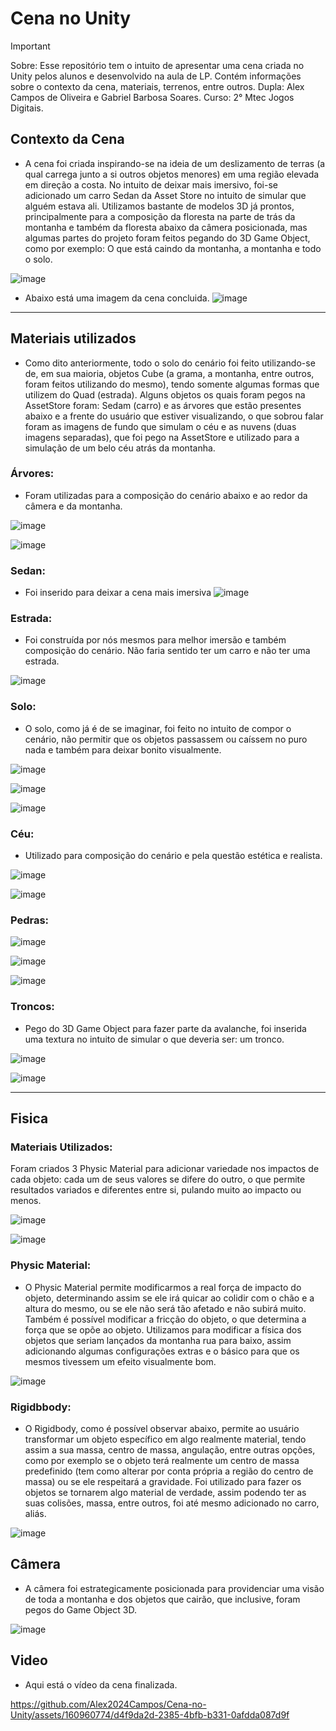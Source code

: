 # Cena no Unity
 >[!Important]
 > Sobre: Esse repositório tem o intuito de apresentar uma cena criada no Unity pelos alunos e desenvolvido na aula de LP. Contém informações sobre o contexto da cena, materiais, terrenos, entre outros.
 > Dupla: Alex Campos de Oliveira e Gabriel Barbosa Soares.
 > Curso: 2° Mtec Jogos Digitais.

## Contexto da Cena
 * A cena foi criada inspirando-se na ideia de um deslizamento de terras (a qual carrega junto a si outros objetos menores) em uma região elevada em direção a costa. No intuito de deixar mais imersivo, foi-se adicionado um carro Sedan da Asset Store no intuito de simular que alguém estava ali. Utilizamos bastante de modelos 3D já prontos, principalmente para a composição da floresta na parte de trás da montanha e também da floresta abaixo da câmera posicionada, mas algumas partes do projeto foram feitos pegando do 3D Game Object, como por exemplo: O que está caindo da montanha, a montanha e todo o solo.
   
 ![image](https://github.com/Alex2024Campos/Cena-no-Unity/assets/160960774/b643b91b-97dd-421c-9d3e-6136b3fbfeca)
 
* Abaixo está uma imagem da cena concluida.
![image](https://github.com/Alex2024Campos/Cena-no-Unity/assets/160960774/e346f499-088c-4692-8a62-f5faebb447f9)


________________________________________________________________________________________________________________________________________


## Materiais utilizados
* Como dito anteriormente, todo o solo do cenário foi feito utilizando-se de, em sua maioria, objetos Cube (a grama, a montanha, entre outros, foram feitos utilizando do mesmo), tendo somente algumas formas que utilizem do Quad (estrada). Alguns objetos os quais foram pegos na AssetStore foram: Sedam (carro) e as árvores que estão presentes abaixo e a frente do usuário que estiver visualizando, o que sobrou falar foram as imagens de fundo que simulam o céu e as nuvens (duas imagens separadas), que foi pego na AssetStore e utilizado para a simulação de um belo céu atrás da montanha.

### Árvores:
* Foram utilizadas para a composição do cenário abaixo e ao redor da câmera e da montanha.
  
![image](https://github.com/Alex2024Campos/Cena-no-Unity/assets/160960774/36bfbd26-d696-490e-8e67-fa53dedb8343)

![image](https://github.com/Alex2024Campos/Cena-no-Unity/assets/160960774/8b3cf904-4387-4855-a847-d87ddc4e89d4)

### Sedan:
* Foi inserido para deixar a cena mais imersiva
![image](https://github.com/Alex2024Campos/Cena-no-Unity/assets/160960774/5ff43963-902b-4fff-b7c4-8184efb0dea7)


### Estrada: 
* Foi construída por nós mesmos para melhor imersão e também composição do cenário. Não faria sentido ter um carro e não ter uma estrada.
  
 ![image](https://github.com/Alex2024Campos/Cena-no-Unity/assets/160960774/b1442d63-fd81-4503-bfe0-86f359c57e16)

### Solo:
* O solo, como já é de se imaginar, foi feito no intuito de compor o cenário, não permitir que os objetos passassem ou caíssem no puro nada e também para deixar bonito visualmente.

![image](https://github.com/Alex2024Campos/Cena-no-Unity/assets/160960774/763b1f05-2797-4aaa-999f-469e1c1ebe90)

![image](https://github.com/Alex2024Campos/Cena-no-Unity/assets/160960774/49d8aeb5-04ba-400e-b599-7f2a454b9f91)

![image](https://github.com/Alex2024Campos/Cena-no-Unity/assets/160960774/ec987770-e061-495c-82ac-d3deae083532)



### Céu:
* Utilizado para composição do cenário e pela questão estética e realista.

![image](https://github.com/Alex2024Campos/Cena-no-Unity/assets/160960774/98edb36f-0276-4d8e-9595-3343fd4c3efc)

![image](https://github.com/Alex2024Campos/Cena-no-Unity/assets/160960774/9c9ac96b-61e8-4138-b182-d8122e2ba6ad)


### Pedras: 

![image](https://github.com/Alex2024Campos/Cena-no-Unity/assets/160960774/2dcf2d59-3e16-4157-a7be-208dbc95818d)

![image](https://github.com/Alex2024Campos/Cena-no-Unity/assets/160960774/7409428b-1ee0-4834-9da7-40c4706116dc)

![image](https://github.com/Alex2024Campos/Cena-no-Unity/assets/160960774/4def9a3f-6e68-4f1d-8784-0a607419b2b9)


### Troncos:
* Pego do 3D Game Object para fazer parte da avalanche, foi inserida uma textura no intuito de simular o que deveria ser: um tronco.

![image](https://github.com/Alex2024Campos/Cena-no-Unity/assets/160960774/ce3de838-8a27-44d7-a0ba-aa43faa1c842)

![image](https://github.com/Alex2024Campos/Cena-no-Unity/assets/160960774/021d1544-7a4c-4734-87c2-8f42a089cfe9)


________________________________________________________________________________________________________________________________________

## Fisica

### Materiais Utilizados:
 Foram criados 3 Physic Material para adicionar variedade nos impactos de cada objeto: cada um de seus valores se difere do outro, o que permite resultados variados e diferentes entre si, pulando muito ao impacto ou menos.
 
![image](https://github.com/Alex2024Campos/Cena-no-Unity/assets/160960774/78d2c55a-11d3-4652-a0fd-f6e92392c977)

![image](https://github.com/Alex2024Campos/Cena-no-Unity/assets/160960774/d9b6bc9e-ce17-43e8-a01e-e07e39fe288b)


 ### Physic Material:
* O Physic Material permite modificarmos a real força de impacto do objeto, determinando assim se ele irá quicar ao colidir com o chão e a altura do mesmo, ou se ele não será tão afetado e não subirá muito. Também é possível modificar a fricção do objeto, o que determina a força que se opõe ao objeto. Utilizamos para modificar a física dos objetos que seriam lançados da montanha rua para baixo, assim adicionando algumas configurações extras e o básico para que os mesmos tivessem um efeito visualmente bom.
  
![image](https://github.com/Alex2024Campos/Cena-no-Unity/assets/160960774/18904bb6-e721-4bd6-9fcd-fc1fc8c03ebb)


 ### Rigidbbody:
 * O Rigidbody, como é possível observar abaixo, permite ao usuário transformar um objeto específico em algo realmente material, tendo assim a sua massa, centro de massa, angulação, entre outras opções, como por exemplo se o objeto terá realmente um centro de massa predefinido (tem como alterar por conta própria a região do centro de massa) ou se ele respeitará a gravidade. Foi utilizado para fazer os objetos se tornarem algo material de verdade, assim podendo ter as suas colisões, massa, entre outros, foi até mesmo adicionado no carro, aliás.

![image](https://github.com/Alex2024Campos/Cena-no-Unity/assets/160960774/63e28b39-f2ad-46d5-a2a4-e015403a873f)


## Câmera
 * A câmera foi estrategicamente posicionada para providenciar uma visão de toda a montanha e dos objetos que cairão, que inclusive, foram pegos do Game Object 3D.
   
![image](https://github.com/Alex2024Campos/Cena-no-Unity/assets/160960774/353abd81-1d3e-4907-81d9-5709293a875d)


## Video
* Aqui está o vídeo da cena finalizada.

https://github.com/Alex2024Campos/Cena-no-Unity/assets/160960774/d4f9da2d-2385-4bfb-b331-0afdda087d9f



